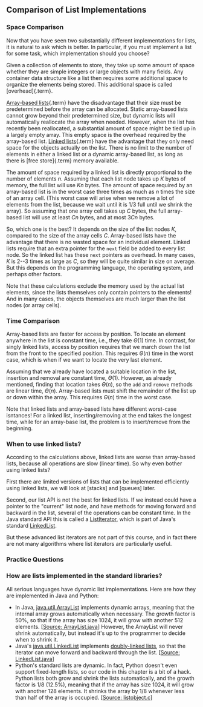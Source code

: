 
## Comparison of List Implementations

### Space Comparison

Now that you have seen two substantially different implementations for
lists, it is natural to ask which is better. In particular, if you must
implement a list for some task, which implementation should you choose?

Given a collection of elements to store, they take up some amount of
space whether they are simple integers or large objects with many
fields. Any container data structure like a list then requires some
additional space to organize the elements being stored. This additional
space is called [overhead]{.term}.

[Array-based lists](#array-based-list){.term}
have the disadvantage that their size must be predetermined before the
array can be allocated. Static array-based lists cannot grow beyond
their predetermined size, but dynamic lists will automatically
reallocate the array when needed. However, when the list has recently
been reallocated, a substantial amount of space might be tied up in a
largely empty array. This empty space is the overhead required by the
array-based list. [Linked lists](#linked-list){.term} have the advantage that they only need space for the
objects actually on the list. There is no limit to the number of
elements in either a linked list or a dynamic array-based list, as long
as there is [free store]{.term} memory
available.

The amount of space required by a linked list is directly proportional
to the number of elements $n$. Assuming that each list node takes up $K$
bytes of memory, the full list will use $Kn$ bytes. The amount of space
required by an array-based list is in the worst case three times as much
as $n$ times the size of an array cell. (This worst case will arise when
we remove a lot of elements from the list, because we wait until it is
1/3 full until we shrink the array). So assuming that one array cell
takes up $C$ bytes, the full array-based list will use at least $Cn$
bytes, and at most $3Cn$ bytes.

So, which one is the best? It depends on the size of the list nodes $K$,
compared to the size of the array cells $C$. Array-based lists have the
advantage that there is no wasted space for an individual element.
Linked lists require that an extra pointer for the `next` field be added
to every list node. So the linked list has these `next` pointers as
overhead. In many cases, $K$ is 2--3 times as large as $C$, so they will
be quite similar in size on average. But this depends on the programming
language, the operating system, and perhaps other factors.

Note that these calculations exclude the memory used by the actual list
elements, since the lists themselves only contain pointers to the
elements! And in many cases, the objects themselves are much larger than
the list nodes (or array cells).

### Time Comparison

Array-based lists are faster for access by position. To locate an
element anywhere in the list is constant time, i.e., they take
$\Theta(1)$ time. In contrast, for singly linked lists, access by
position requires that we march down the list from the front to the
specified position. This requires $\Theta(n)$ time in the worst case,
which is when if we want to locate the very last element.

Assuming that we already have located a suitable location in the list,
insertion and removal are constant time, $\Theta(1)$. However, as
already mentioned, finding that location takes $\Theta(n)$, so the `add`
and `remove` methods are linear time, $\Theta(n)$. Array-based lists
must shift the remainder of the list up or down within the array. This
requires $\Theta(n)$ time in the worst case.

Note that linked lists and array-based lists have different worst-case
isntances! For a linked list, inserting/removing at the end takes the
longest time, while for an array-base list, the problem is to
insert/remove from the beginning.

### When to use linked lists?

According to the calculations above, linked lists are worse than
array-based lists, because all operations are slow (linear time). So why
even bother using linked lists?

First there are limited versions of lists that can be implemented
efficiently using linked lists, we will look at
[stacks] and [queues] later.

Second, our list API is not the best for linked lists. If we instead
could have a pointer to the "current" list node, and have methods for
moving forward and backward in the list, several of the operations can
be constant time. In the Java standard API this is called a
[ListIterator](https://docs.oracle.com/javase/8/docs/api/java/util/ListIterator.html),
which is part of Java's standard
[LinkedList](https://docs.oracle.com/javase/8/docs/api/java/util/LinkedList.html).

But these advanced list iterators are not part of this course, and in
fact there are not many algorithms where list iterators are particularly
useful.

### Practice Questions

<avembed id="LinkedList-Summary-QUIZ" src="ChalmersGU/LinkedList-Summary-QUIZ.html" type="ka" name="Linked List Summary Exercise"/>

### How are lists implemented in the standard libraries?

All serious languages have dynamic list implementations. Here are how
they are implemented in Java and Python:

-   In Java,
    [java.util.ArrayList](https://docs.oracle.com/javase/8/docs/api/java/util/ArrayList.html)
    implements dynamic arrays, meaning that the internal array grows
    automatically when necessary. The growth factor is 50%, so that if
    the array has size 1024, it will grow with another 512 elements.
    \[[Source:
    ArrayList.java](https://github.com/openjdk/jdk/blob/961dcffc862a4830fbf26791835a98c12d4b513e/src/java.base/share/classes/java/util/ArrayList.java#L236)\]
    However, the ArrayList will never shrink automatically, but instead
    it's up to the programmer to decide when to shrink it.
-   Java's
    [java.util.LinkedList](https://docs.oracle.com/javase/8/docs/api/java/util/LinkedList.html)
    implements [doubly-linked lists](#doubly-linked-lists-optional), so that the iterator can move forward and backward
    through the list. \[[Source:
    LinkedList.java](https://github.com/openjdk/jdk/blob/961dcffc862a4830fbf26791835a98c12d4b513e/src/java.base/share/classes/java/util/LinkedList.java#L974-L984)\]
-   Python's standard lists are dynamic. In fact, Python doesn't even
    support fixed-length lists, so our code in this chapter is a bit of
    a hack. Python lists both grow and shrink the lists automatically,
    and the growth factor is 1/8 (12.5%), meaning that if the array has
    size 1024, it will grow with another 128 elements. It shrinks the
    array by 1/8 whenever less than half of the array is occupied.
    \[[Source:
    listobject.c](https://github.com/python/cpython/blob/e649e0658ff2af87b07d994c05ae048e16e31aae/Objects/listobject.c#L71)\]
